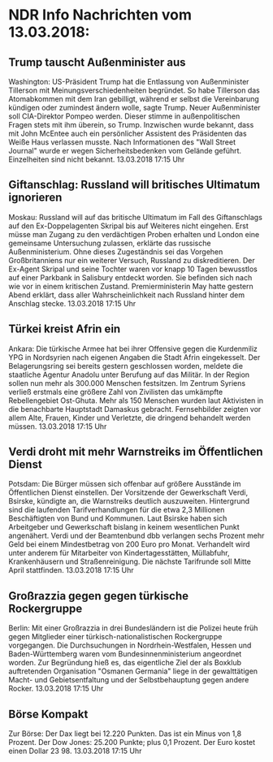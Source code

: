 # NDR Info Nachrichten vom 13.03.2018:


## Trump tauscht Außenminister aus
Washington: US-Präsident Trump hat die Entlassung von Außenminister Tillerson mit Meinungsverschiedenheiten begründet. So habe Tillerson das Atomabkommen mit dem Iran gebilligt, während er selbst die Vereinbarung kündigen oder zumindest ändern wolle, sagte Trump. Neuer Außenminister soll CIA-Direktor Pompeo werden. Dieser stimme in außenpolitischen Fragen stets mit ihm überein, so Trump. Inzwischen wurde bekannt, dass mit John McEntee auch ein persönlicher Assistent des Präsidenten das Weiße Haus verlassen musste. Nach Informationen des "Wall Street Journal" wurde er wegen Sicherheitsbedenken vom Gelände geführt. Einzelheiten sind nicht bekannt. 13.03.2018 17:15 Uhr 

## Giftanschlag: Russland will britisches Ultimatum ignorieren
Moskau: Russland will auf das britische Ultimatum im Fall des Giftanschlags auf den Ex-Doppelagenten Skripal bis auf Weiteres nicht eingehen. Erst müsse man Zugang zu den verdächtigen Proben erhalten und London eine gemeinsame Untersuchung zulassen, erklärte das russische Außenministerium. Ohne dieses Zugeständnis sei das Vorgehen Großbritanniens nur ein weiterer Versuch, Russland zu diskreditieren. Der Ex-Agent Skripal und seine Tochter waren vor knapp 10 Tagen bewusstlos auf einer Parkbank in Salisbury entdeckt worden. Sie befinden sich nach wie vor in einem kritischen Zustand. Premierministerin May hatte gestern Abend erklärt, dass aller Wahrscheinlichkeit nach Russland hinter dem Anschlag stecke. 13.03.2018 17:15 Uhr 

## Türkei kreist Afrin ein
Ankara: Die türkische Armee hat bei ihrer Offensive gegen die Kurdenmiliz YPG in Nordsyrien nach eigenen Angaben die Stadt Afrin eingekesselt. Der Belagerungsring sei bereits gestern geschlossen worden, meldete die staatliche Agentur Anadolu unter Berufung auf das Militär. In der Region sollen nun mehr als 300.000 Menschen festsitzen. Im Zentrum Syriens verließ erstmals eine größere Zahl von Zivilisten das umkämpfte Rebellengebiet Ost-Ghuta. Mehr als 150 Menschen wurden laut Aktivisten in die benachbarte Hauptstadt Damaskus gebracht. Fernsehbilder zeigten vor allem Alte, Frauen, Kinder und Verletzte, die dringend behandelt werden müssen. 13.03.2018 17:15 Uhr 

## Verdi droht mit mehr Warnstreiks im Öffentlichen Dienst
Potsdam: Die Bürger müssen sich offenbar auf größere Ausstände im Öffentlichen Dienst einstellen. Der Vorsitzende der Gewerkschaft Verdi, Bsirske, kündigte an, die Warnstreiks deutlich auszuweiten. Hintergrund sind die laufenden Tarifverhandlungen für die etwa 2,3 Millionen Beschäftigten von Bund und Kommunen. Laut Bsirske haben sich Arbeitgeber und Gewerkschaft bislang in keinem wesentlichen Punkt angenähert. Verdi und der Beamtenbund dbb verlangen sechs Prozent mehr Geld bei einem Mindestbetrag von 200 Euro pro Monat. Verhandelt wird unter anderem für Mitarbeiter von Kindertagesstätten, Müllabfuhr, Krankenhäusern und Straßenreinigung. Die nächste Tarifrunde soll Mitte April stattfinden. 13.03.2018 17:15 Uhr 

## Großrazzia gegen gegen türkische Rockergruppe
Berlin: Mit einer Großrazzia in drei Bundesländern ist die Polizei heute früh gegen Mitglieder einer türkisch-nationalistischen Rockergruppe vorgegangen. Die Durchsuchungen in Nordrhein-Westfalen, Hessen und Baden-Württemberg waren vom Bundesinnenministerium angeordnet worden. Zur Begründung hieß es, das eigentliche Ziel der als Boxklub auftretenden Organisation "Osmanen Germania" liege in der gewalttätigen Macht- und Gebietsentfaltung und der Selbstbehauptung gegen andere Rocker. 13.03.2018 17:15 Uhr 

## Börse Kompakt
Zur Börse: Der Dax liegt bei 12.220 Punkten. Das ist ein Minus von 1,8 Prozent. Der Dow Jones: 25.200 Punkte; plus 0,1 Prozent. Der Euro kostet einen Dollar 23 98. 13.03.2018 17:15 Uhr 
